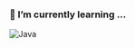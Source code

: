 ### 🌱 I’m currently learning ...

![Java](https://img.shields.io/badge/-Java-red?style=for-the-badge&logo=Java)

